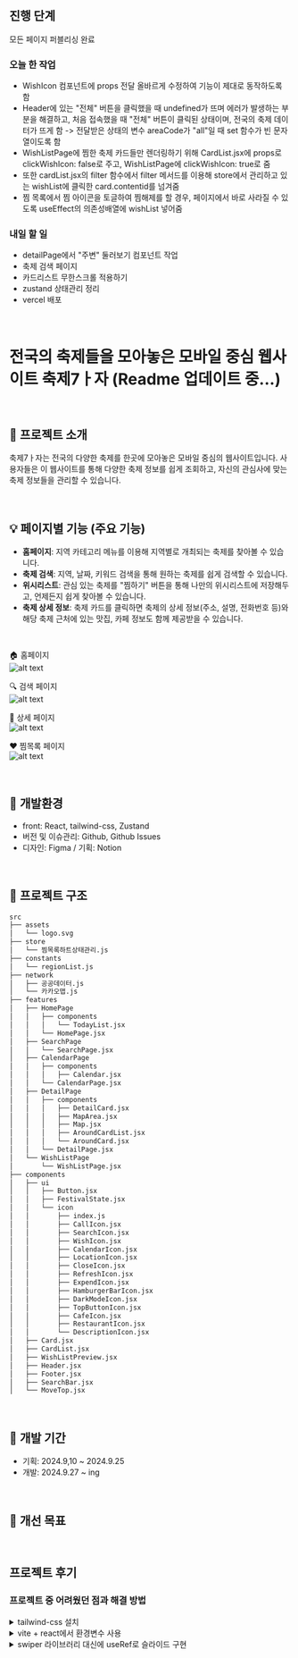 ## 진행 단계

모든 페이지 퍼블리싱 완료
<br />

<h3>오늘 한 작업</h3>
<ul>
<li>WishIcon 컴포넌트에 props 전달 올바르게 수정하여 기능이 제대로 동작하도록 함</li>
<li>Header에 있는 "전체" 버튼을 클릭했을 때 undefined가 뜨며 에러가 발생하는 부분을 해결하고, 처음 접속했을 때 "전체" 버튼이 클릭된 상태이며, 전국의 축제 데이터가 뜨게 함
-> 전달받은 상태의 변수 areaCode가 "all"일 때 set 함수가 빈 문자열이도록 함</li>
<li>WishListPage에 찜한 축제 카드들만 렌더링하기 위해 CardList.jsx에 props로 clickWishIcon: false로 주고, WishListPage에 clickWishIcon: true로 줌</li>
<li>또한 cardList.jsx의 filter 함수에서 filter 메서드를 이용해 store에서 관리하고 있는 wishList에 클릭한 card.contentid를 넘겨줌</li>
<li>찜 목록에서 찜 아이콘을 토글하여 찜해제를 할 경우, 페이지에서 바로 사라질 수 있도록 useEffect의 의존성배열에 wishList 넣어줌</li>
</ul>
<h3>내일 할 일</h3>
<ul>
<li>detailPage에서 "주변" 둘러보기 컴포넌트 작업</li>
<li>축제 검색 페이지</li>
<li>카드리스트 무한스크롤 적용하기</li>
<li>zustand 상태관리 정리</li>
<li>vercel 배포</li>
</ul>
<br />

# 전국의 축제들을 모아놓은 모바일 중심 웹사이트 축제7ㅏ자 (Readme 업데이트 중...)

<br />

## 🎇 프로젝트 소개

축제7ㅏ자는 전국의 다양한 축제를 한곳에 모아놓은 모바일 중심의 웹사이트입니다.
사용자들은 이 웹사이트를 통해 다양한 축제 정보를 쉽게 조회하고, 자신의 관심사에 맞는 축제 정보들을 관리할 수 있습니다.

<br />

## 💡 페이지별 기능 (주요 기능)

- **홈페이지**: 지역 카테고리 메뉴를 이용해 지역별로 개최되는 축제를 찾아볼 수 있습니다.
- **축제 검색**: 지역, 날짜, 키워드 검색을 통해 원하는 축제를 쉽게 검색할 수 있습니다.
- **위시리스트**: 관심 있는 축제를 "찜하기" 버튼을 통해 나만의 위시리스트에 저장해두고, 언제든지 쉽게 찾아볼 수 있습니다.
- **축제 상세 정보**: 축제 카드를 클릭하면 축제의 상세 정보(주소, 설명, 전화번호 등)와 해당 축제 근처에 있는 맛집, 카페 정보도 함께 제공받을 수 있습니다.

<br />

🏠 홈페이지 <br />
![alt text](홈.png)

🔍 검색 페이지 <br />
![alt text](<Group 722.png>)

📄 상세 페이지 <br />
![alt text](상세.png)

❤️ 찜목록 페이지 <br />
![alt text](<찜 목록.png>)

<br />

## 👷 개발환경

- front: React, tailwind-css, Zustand
- 버전 및 이슈관리: Github, Github Issues
- 디자인: Figma / 기획: Notion

<br />

## 📁 프로젝트 구조

```bash
src
├── assets
│   └── logo.svg
├── store
│   └── 찜목록하트상태관리.js
├── constants
│   └── regionList.js
├── network
│   ├── 공공데이터.js
│   └── 카카오맵.js
├── features
│   ├── HomePage
│   │   ├── components
│   │   │   └── TodayList.jsx
│   │   └── HomePage.jsx
│   ├── SearchPage
│   │   └── SearchPage.jsx
│   ├── CalendarPage
│   │   ├── components
│   │   │   ├── Calendar.jsx
│   │   └── CalendarPage.jsx
│   ├── DetailPage
│   │   ├── components
│   │   │   ├── DetailCard.jsx
│   │   │   ├── MapArea.jsx
│   │   │   ├── Map.jsx
│   │   │   ├── AroundCardList.jsx
│   │   │   └── AroundCard.jsx
│   │   └── DetailPage.jsx
│   └── WishListPage
│       └── WishListPage.jsx
├── components
│   ├── ui
│   │   ├── Button.jsx
│   │   ├── FestivalState.jsx
│   │   └── icon
│   │       ├── index.js
│   │       ├── CallIcon.jsx
│   │       ├── SearchIcon.jsx
│   │       ├── WishIcon.jsx
│   │       ├── CalendarIcon.jsx
│   │       ├── LocationIcon.jsx
│   │       ├── CloseIcon.jsx
│   │       ├── RefreshIcon.jsx
│   │       ├── ExpendIcon.jsx
│   │       ├── HamburgerBarIcon.jsx
│   │       ├── DarkModeIcon.jsx
│   │       ├── TopButtonIcon.jsx
│   │       ├── CafeIcon.jsx
│   │       ├── RestaurantIcon.jsx
│   │       └── DescriptionIcon.jsx
│   ├── Card.jsx
│   ├── CardList.jsx
│   ├── WishListPreview.jsx
│   ├── Header.jsx
│   ├── Footer.jsx
│   ├── SearchBar.jsx
│   └── MoveTop.jsx
```

<br />

## 📆 개발 기간

- 기획: 2024.9,10 ~ 2024.9.25
- 개발: 2024.9.27 ~ ing

<br />

## 🔧 개선 목표

<br />

## 프로젝트 후기

### 프로젝트 중 어려웠던 점과 해결 방법

<details>
  <summary>tailwind-css 설치</summary>
    <div markdown="1">
    <ul>
      <li>작성 예정</li>
      <li></li>
    </ul>
  </div>
</details>
<details>
  <summary>vite + react에서 환경변수 사용</summary>
    <div markdown="2">
    <ul>
      <li>작성 예정</li>
      <li></li>
    </ul>
  </div>
</details>
<details>
  <summary>swiper 라이브러리 대신에 useRef로 슬라이드 구현</summary>
    <div markdown="3">
    <ul>
      <li>작성 예정</li>
      <li></li>
    </ul>
  </div>
</details>
